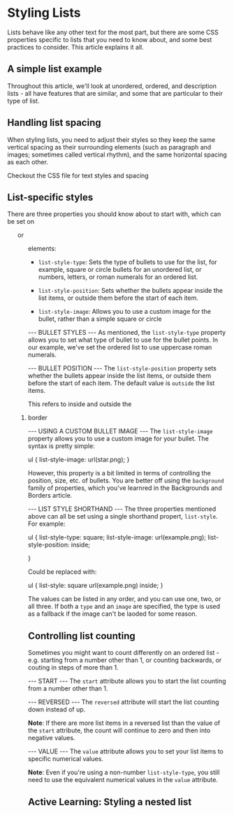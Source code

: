 # Styling Lists #
Lists behave like any other text for the most part, but there are some CSS properties specific to lists that you need to know about, and some best practices to consider. This article explains it all.

## A simple list example ##
Throughout this article, we'll look at unordered, ordered, and description lists - all have features that are similar, and some that are particular to their type of list.

## Handling list spacing ##
When styling lists, you need to adjust their styles so they keep the same vertical spacing as their surrounding elements (such as paragraph and images; sometimes called vertical rhythm), and the same horizontal spacing as each other.

Checkout the CSS file for text styles and spacing

## List-specific styles ##
There are three properties you should know about to start with, which can be set on <ul> or <ol> elements: 

* `list-style-type`: Sets the type of bullets to use for the list, for example, square or circle bullets for an unordered list, or numbers, letters, or roman numerals for an ordered list.

* `list-style-position`: Sets whether the bullets appear inside the list items, or outside them before the start of each item.

* `list-style-image`: Allows you to use a custom image for the bullet, rather than a simple square or circle

--- BULLET STYLES ---
As mentioned, the `list-style-type` property allows you to set what type of bullet to use for the bullet points. In our example, we've set the ordered list to use uppercase roman numerals.

--- BULLET POSITION ---
The `list-style-position` property sets whether the bullets appear inside the list items, or outside them before the start of each item. The default value is `outside` the list items. 

This refers to inside and outside the <li> border

--- USING A CUSTOM BULLET IMAGE ---
The `list-style-image` property allows you to use a custom image for your bullet. The syntax is pretty simple: 

ul {
  list-style-image: url(star.png);
}

However, this property is a bit limited in terms of controlling the position, size, etc. of bullets. You are better off using the `background` family of properties, which you've learnred in the Backgrounds and Borders article.

--- LIST STYLE SHORTHAND ---
The three properties mentioned above can all be set using a single shorthand propert, `list-style`. For example:

ul {
  list-style-type: square;
  list-style-image: url(example.png);
  list-style-position: inside;
  
}

Could be replaced with: 

ul {
  list-style: square url(example.png) inside;
}

The values can be listed in any order, and you can use one, two, or all three. If both a `type` and an `image` are specified, the type is used as a fallback if the image can't be laoded for some reason.

## Controlling list counting ##
Sometimes you might want to count differently on an ordered list - e.g. starting from a number other than 1, or counting backwards, or couting in steps of more than 1. 

--- START ---
The `start` attribute allows you to start the list counting from a number other than 1.

--- REVERSED ---
The `reversed` attribute will start the list counting down instead of up.

**Note**: If there are more list items in a reversed list than the value of the `start` attribute, the count will continue to zero and then into negative values.

--- VALUE ---
The `value` attribute allows you to set your list items to specific numerical values.

**Note**: Even if you're using a non-number `list-style-type`, you still need to use the equivalent numerical values in the `value` attribute.

## Active Learning: Styling a nested list ##
